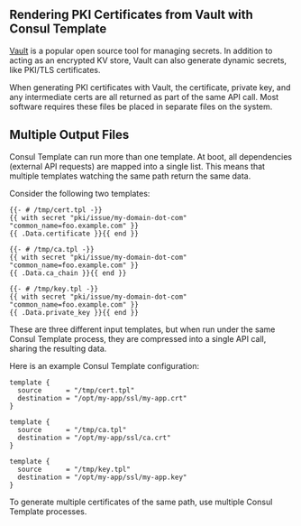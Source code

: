 Rendering PKI Certificates from Vault with Consul Template
----------------------------------------------------------
[Vault][vault] is a popular open source tool for managing secrets. In addition
to acting as an encrypted KV store, Vault can also generate dynamic secrets,
like PKI/TLS certificates.

When generating PKI certificates with Vault, the certificate, private key, and
any intermediate certs are all returned as part of the same API call. Most
software requires these files be placed in separate files on the system.

[vault]: https://www.vaultproject.io/ "Vault by HashiCorp"

## Multiple Output Files

Consul Template can run more than one template. At boot, all dependencies
(external API requests) are mapped into a single list. This means that multiple
templates watching the same path return the same data.

Consider the following two templates:

```liquid
{{- # /tmp/cert.tpl -}}
{{ with secret "pki/issue/my-domain-dot-com" "common_name=foo.example.com" }}
{{ .Data.certificate }}{{ end }}
```

```liquid
{{- # /tmp/ca.tpl -}}
{{ with secret "pki/issue/my-domain-dot-com" "common_name=foo.example.com" }}
{{ .Data.ca_chain }}{{ end }}
```

```liquid
{{- # /tmp/key.tpl -}}
{{ with secret "pki/issue/my-domain-dot-com" "common_name=foo.example.com" }}
{{ .Data.private_key }}{{ end }}
```

These are three different input templates, but when run under the same Consul
Template process, they are compressed into a single API call, sharing the
resulting data.

Here is an example Consul Template configuration:

```hcl
template {
  source      = "/tmp/cert.tpl"
  destination = "/opt/my-app/ssl/my-app.crt"
}

template {
  source      = "/tmp/ca.tpl"
  destination = "/opt/my-app/ssl/ca.crt"
}

template {
  source      = "/tmp/key.tpl"
  destination = "/opt/my-app/ssl/my-app.key"
}
```

To generate multiple certificates of the same path, use multiple Consul Template
processes.
